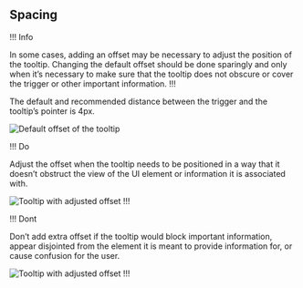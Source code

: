 ## Spacing

!!! Info

 In some cases, adding an offset may be necessary to adjust the position of the tooltip. Changing the default offset should be done sparingly and only when it’s necessary to make sure that the tooltip does not obscure or cover the trigger or other important information.
!!!

The default and recommended distance between the trigger and the tooltip’s pointer is 4px.

![Default offset of the tooltip](/assets/components/tooltip/tooltip-spacing.png)

!!! Do

Adjust the offset when the tooltip needs to be positioned in a way that it doesn’t obstruct the view of the UI element or information it is associated with.

![Tooltip with adjusted offset](/assets/components/tooltip/tooltip-offset-do.png)
!!!

!!! Dont

Don’t add extra offset if the tooltip would block important information, appear disjointed from the element it is meant to provide information for, or cause confusion for the user.

![Tooltip with adjusted offset](/assets/components/tooltip/tooltip-offset-dont.png)
!!!